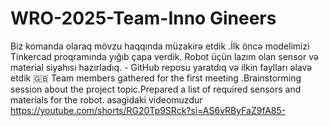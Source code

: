 

# WRO-2025-Team-Inno Gineers
 Biz komanda olaraq mövzu haqqında müzakirə etdik .İlk öncə modelimizi Tinkercad proqramında yığıb çapa verdik. Robot üçün lazım olan sensor və material siyahısı hazırladıq. - GitHub reposu yaratdıq və ilkin faylları əlavə etdik  🇬🇧 Team members gathered for the first meeting .Brainstorming session about the project topic.Prepared a list of required sensors and materials for the robot.
 asagidaki videomuzdur
https://youtube.com/shorts/RG20Tp9SRck?si=AS6vRByFaZ9fA85-
